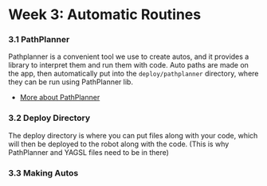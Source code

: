 # Week 3: Automatic Routines

### 3.1 PathPlanner

Pathplanner is a convenient tool we use to create autos, and it provides a library to interpret them and run them with code. Auto paths are made on the app, then automatically put into the `deploy/pathplanner` directory, where they can be run using PathPlanner lib.

- [More about PathPlanner](../tools/README.md)

### 3.2 Deploy Directory

The deploy directory is where you can put files along with your code, which will then be deployed to the robot along with the code. (This is why PathPlanner and YAGSL files need to be in there)

### 3.3 Making Autos



